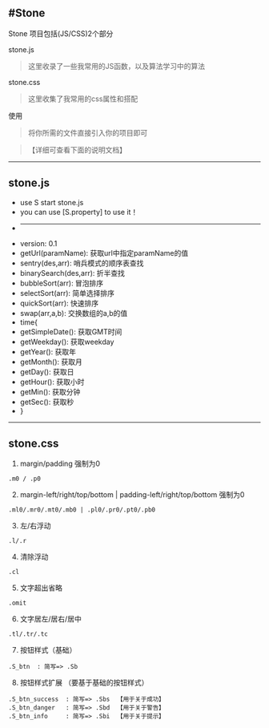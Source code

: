 #Stone
---
Stone 项目包括(JS/CSS)2个部分

stone.js
>这里收录了一些我常用的JS函数，以及算法学习中的算法

stone.css
>这里收集了我常用的css属性和搭配

使用
>将你所需的文件直接引入你的项目即可

>【详细可查看下面的说明文档】

---

## stone.js

 * use S start stone.js
 * you can use [S.property] to use it！
 * -------
 * version: 0.1
 * getUrl(paramName): 获取url中指定paramName的值
 * sentry(des,arr): 哨兵模式的顺序表查找
 * binarySearch(des,arr): 折半查找
 * bubbleSort(arr): 冒泡排序
 * selectSort(arr): 简单选择排序
 * quickSort(arr): 快速排序
 * swap(arr,a,b): 交换数组的a,b的值
 * time{
 *  getSimpleDate(): 获取GMT时间
 *  getWeekday(): 获取weekday
 *  getYear():  获取年
 *  getMonth(): 获取月
 *  getDay():   获取日
 *  getHour():  获取小时
 *  getMin():   获取分钟
 *  getSec():   获取秒
 *  }



---

## stone.css

1. margin/padding 强制为0
``` 
.m0 / .p0
```
2. margin-left/right/top/bottom | padding-left/right/top/bottom 强制为0
```
.ml0/.mr0/.mt0/.mb0 | .pl0/.pr0/.pt0/.pb0
```
3. 左/右浮动
```
.l/.r
```
4. 清除浮动
```
.cl
```
5. 文字超出省略
```
.omit
```
6. 文字居左/居右/居中
```
.tl/.tr/.tc
```
7. 按钮样式（基础）
```
.S_btn  : 简写=> .Sb
```
8. 按钮样式扩展 （要基于基础的按钮样式）
```
.S_btn_success  : 简写=> .Sbs  【用于关于成功】
.S_btn_danger   : 简写=> .Sbd  【用于关于警告】
.S_btn_info     : 简写=> .Sbi  【用于关于提示】
```